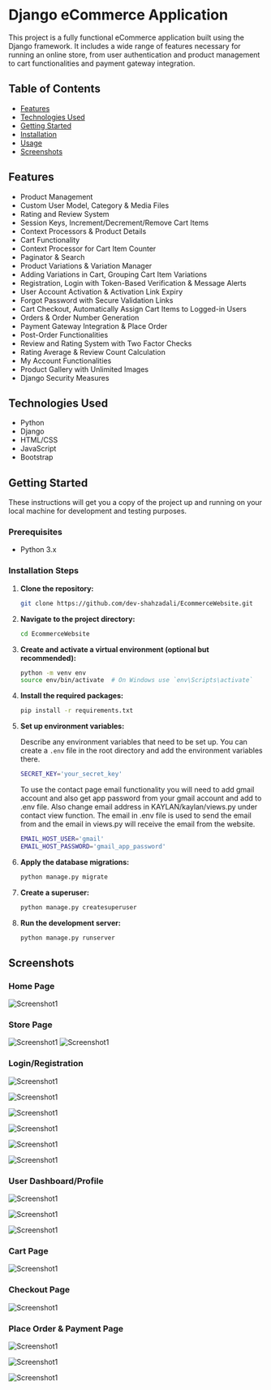 # Django eCommerce Application

This project is a fully functional eCommerce application built using the Django framework. It includes a wide range of features necessary for running an online store, from user authentication and product management to cart functionalities and payment gateway integration.

## Table of Contents

- [Features](#features)
- [Technologies Used](#technologies-used)
- [Getting Started](#getting-started)
- [Installation](#installation)
- [Usage](#usage)
- [Screenshots](#screenshots)

## Features

- Product Management
- Custom User Model, Category & Media Files
- Rating and Review System
- Session Keys, Increment/Decrement/Remove Cart Items
- Context Processors & Product Details
- Cart Functionality
- Context Processor for Cart Item Counter
- Paginator & Search
- Product Variations & Variation Manager
- Adding Variations in Cart, Grouping Cart Item Variations
- Registration, Login with Token-Based Verification & Message Alerts
- User Account Activation & Activation Link Expiry
- Forgot Password with Secure Validation Links
- Cart Checkout, Automatically Assign Cart Items to Logged-in Users
- Orders & Order Number Generation
- Payment Gateway Integration & Place Order
- Post-Order Functionalities
- Review and Rating System with Two Factor Checks
- Rating Average & Review Count Calculation
- My Account Functionalities
- Product Gallery with Unlimited Images
- Django Security Measures

## Technologies Used

- Python
- Django
- HTML/CSS
- JavaScript
- Bootstrap

## Getting Started

These instructions will get you a copy of the project up and running on your local machine for development and testing purposes.

### Prerequisites

- Python 3.x

### Installation Steps

1. **Clone the repository:**

    ```sh
    git clone https://github.com/dev-shahzadali/EcommerceWebsite.git
    ```

2. **Navigate to the project directory:**

    ```sh
    cd EcommerceWebsite
    ```

3. **Create and activate a virtual environment (optional but recommended):**

    ```sh
    python -m venv env
    source env/bin/activate  # On Windows use `env\Scripts\activate`
    ```

4. **Install the required packages:**

    ```sh
    pip install -r requirements.txt
    ```

5. **Set up environment variables:**

    Describe any environment variables that need to be set up. You can create a `.env` file in the root directory and add the environment variables there.

    ```sh
    SECRET_KEY='your_secret_key'
    ```
    To use the contact page email functionality you will need to add gmail account and also get app password from your gmail account and add to .env file. Also change          email address in KAYLAN/kaylan/views.py under contact view function. The email in .env file is used to send the email from and the email in views.py will receive the 
    email from the website.
    
    ```sh
    EMAIL_HOST_USER='gmail'
    EMAIL_HOST_PASSWORD='gmail_app_password'
    ```

6. **Apply the database migrations:**

    ```sh
    python manage.py migrate
    ```

7. **Create a superuser:**

    ```sh
    python manage.py createsuperuser
    ```

8. **Run the development server:**

    ```sh
    python manage.py runserver
    ```




## Screenshots

### Home Page
![Screenshot1](ProjectImages/img1.png)


### Store Page
![Screenshot1](ProjectImages/img8.png)
![Screenshot1](ProjectImages/img9.png)


### Login/Registration
![Screenshot1](ProjectImages/img2.png)

![Screenshot1](ProjectImages/img3.png)

![Screenshot1](ProjectImages/img12.png)

![Screenshot1](ProjectImages/img13.png)

![Screenshot1](ProjectImages/img14.png)

![Screenshot1](ProjectImages/img18.png)


### User Dashboard/Profile
![Screenshot1](ProjectImages/img4.png)

![Screenshot1](ProjectImages/img5.png)

![Screenshot1](ProjectImages/img6.png)


### Cart Page
![Screenshot1](ProjectImages/img10.png)


### Checkout Page
![Screenshot1](ProjectImages/img11.png)


### Place Order & Payment Page
![Screenshot1](ProjectImages/img15.png)

![Screenshot1](ProjectImages/img16.png)

![Screenshot1](ProjectImages/img17.png)

